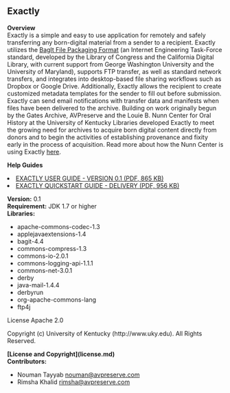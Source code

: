 <h2>Exactly</h2>

<b> Overview</b>
<br />
Exactly is a simple and easy to use application for remotely and safely transferring any born-digital material from a sender to a recipient. Exactly utilizes the <a href="https://tools.ietf.org/html/draft-kunze-bagit-12">BagIt File Packaging Format</a> (an Internet Engineering Task-Force standard, developed by the Library of Congress and the California Digital Library, with current support from George Washington University and the University of Maryland), supports FTP transfer, as well as standard network transfers, and integrates into desktop-based file sharing workflows such as Dropbox or Google Drive. Additionally, Exactly allows the recipient to create customized metadata templates for the sender to fill out before submission. Exactly can send email notifications with transfer data and manifests when files have been delivered to the archive.
Building on work originally begun by the Gates Archive, AVPreserve and the Louie B. Nunn Center for Oral History at the University of Kentucky Libraries developed Exactly to meet the growing need for archives to acquire born digital content directly from donors and to begin the activities of establishing provenance and fixity early in the process of acquisition. Read more about how the Nunn Center is using Exactly <a href="http://digitalomnium.com/exactly-transfer-tool-released/">here</a>.

<b>Help Guides</b>
<li><a href="https://www.avpreserve.com/wp-content/uploads/2016/01/Quickstart-Guide-Delivery.pdf">EXACTLY USER GUIDE - VERSION 0.1 (PDF, 865 KB)</a></li>
<li><a href="https://www.avpreserve.com/wp-content/uploads/2016/01/ExactlyUserGuide.pdf">EXACTLY QUICKSTART GUIDE - DELIVERY (PDF, 956 KB)</a></li>

<b>Version:</b> 0.1
<br />
<b>Requirement:</b> JDK 1.7 or higher
<br />
<b>Libraries:</b>
<ul>
<li>apache-commons-codec-1.3</li>
<li>applejavaextensions-1.4</li>
<li>bagit-4.4</li>
<li>commons-compress-1.3</li>
<li>commons-io-2.0.1</li>
<li>commons-logging-api-1.1.1</li>
<li>commons-net-3.0.1</li>
<li>derby</li>
<li>java-mail-1.4.4</li>
<li>derbyrun</li>
<li>org-apache-commons-lang</li>
<li>ftp4j</li>
</ul>
<p>License Apache 2.0</p>
<p>Copyright (c) University of Kentucky (http://www.uky.edu). All Rights Reserved.</p>
<b>[License and Copyright](license.md)</b></br>
<b>Contributors:</b>
<ul>
<li>Nouman Tayyab <a href="mailto:nouman@avpreserve.com">nouman@avpreserve.com</a></li>
<li>Rimsha Khalid <a href="mailto:rimsha@avpreserve.com">rimsha@avpreserve.com</a></li>
</ul>

